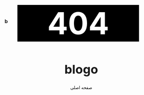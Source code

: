 ### b
<center>
<h1 style="font-size:100px; color:#fff; background-color:#000; margin-top:-80px; margin-left:-20px; width:400px;">404</h1>









<h1 style="font-size:40px;">blogo</h1>


<a href="https://assspt.github.io/blogo" style="color:#000; text-decoration:none;">
صفحه اصلی
</a>

